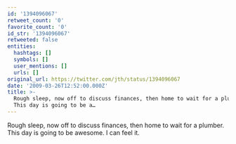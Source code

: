 ```yaml
---
id: '1394096067'
retweet_count: '0'
favorite_count: '0'
id_str: '1394096067'
retweeted: false
entities:
  hashtags: []
  symbols: []
  user_mentions: []
  urls: []
original_url: https://twitter.com/jth/status/1394096067
date: '2009-03-26T12:52:00.000Z'
title: >-
  Rough sleep, now off to discuss finances, then home to wait for a plumber.
  This day is going to be a…
---
```


Rough sleep, now off to discuss finances, then home to wait for a plumber. This day is going to be awesome. I can feel it.